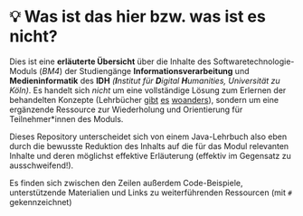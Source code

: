 # :bulb: Was ist das hier bzw. was ist es nicht?

Dies ist eine **erläuterte Übersicht** über die Inhalte des Softwaretechnologie-Moduls (_BM4_) der Studiengänge **Informationsverarbeitung** und **Medieninformatik** des **IDH** _(**I**nstitut für **D**igital **H**umanities, Universität zu Köln)_. Es handelt sich _nicht_ um eine vollständige Lösung zum Erlernen der behandelten Konzepte (Lehrbücher [gibt](https://www.oreilly.de/buecher/120253/9783897214484-java-von-kopf-bis-fu%C3%9F.html) [es](https://bmu-verlag.de/books/java-programmieren/) [woanders](http://openbook.rheinwerk-verlag.de/javainsel/)), sondern um eine ergänzende Ressource zur Wiederholung und Orientierung für Teilnehmer\*innen des Moduls.

Dieses Repository unterscheidet sich von einem Java-Lehrbuch also eben durch die bewusste Reduktion des Inhalts auf die für das Modul relevanten Inhalte und deren möglichst effektive Erläuterung (effektiv im Gegensatz zu ausschweifend!).

Es finden sich zwischen den Zeilen außerdem Code-Beispiele, unterstützende Materialien und Links zu weiterführenden Ressourcen (mit `#` gekennzeichnet)